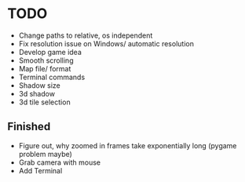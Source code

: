 # TODO
- Change paths to relative, os independent
- Fix resolution issue on Windows/ automatic resolution
- Develop game idea
- Smooth scrolling
- Map file/ format
- Terminal commands
- Shadow size
- 3d shadow 
- 3d tile selection

## Finished
- Figure out, why zoomed in frames take exponentially long (pygame problem maybe)
- Grab camera with mouse
- Add Terminal
